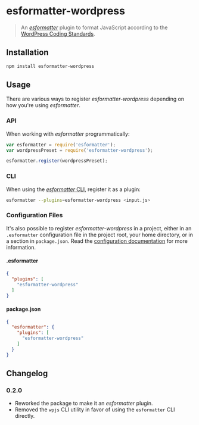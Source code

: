 # esformatter-wordpress

> An [*esformatter*](https://github.com/millermedeiros/esformatter) plugin to format JavaScript according to the [WordPress Coding Standards](https://make.wordpress.org/core/handbook/coding-standards/javascript/).


## Installation

```sh
npm install esformatter-wordpress
```


## Usage

There are various ways to register *esformatter-wordpress* depending on how you're using *esformatter*.

### API

When working with *esformatter* programmatically:

```js
var esformatter = require('esformatter');
var wordpressPreset = require('esformatter-wordpress');

esformatter.register(wordpressPreset);
```

### CLI

When using the [*esformatter* CLI](https://github.com/millermedeiros/esformatter#cli), register it as a plugin:

```sh
esformatter --plugins=esformatter-wordpress <input.js>
```

### Configuration Files

It's also possible to register *esformatter-wordpress* in a project, either in an `.esformatter` configuration file in the project root, your home directory, or in a section in `package.json`. Read the [configuration documentation](https://github.com/millermedeiros/esformatter/blob/master/doc/config.md) for more information.

#### .esformatter

```json
{
  "plugins": [
    "esformatter-wordpress"
  ]
}
```

#### package.json

```json
{
  "esformatter": {
    "plugins": [
      "esformatter-wordpress"
    ]
  }
}
```


## Changelog

### 0.2.0

* Reworked the package to make it an *esformatter* plugin.
* Removed the `wpjs` CLI utility in favor of using the `esformatter` CLI directly.
